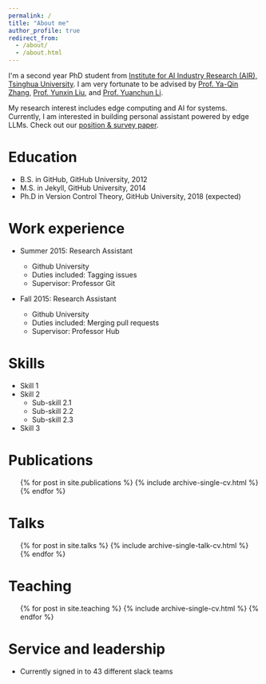 ```yaml
---
permalink: /
title: "About me"
author_profile: true
redirect_from: 
  - /about/
  - /about.html
---
```


I'm a second year PhD student from [Institute for AI Industry Research (AIR), Tsinghua University](https://air.tsinghua.edu.cn/en/). I am very fortunate to be advised by [Prof. Ya-Qin Zhang](https://air.tsinghua.edu.cn/en/info/1046/1188.htm), [Prof. Yunxin Liu](https://air.tsinghua.edu.cn/en/info/1046/1193.htm), and [Prof. Yuanchun Li](https://air.tsinghua.edu.cn/en/info/1046/1200.htm).

My research interest includes edge computing and AI for systems. Currently, I am interested in building personal assistant powered by edge LLMs. Check out our [position & survey paper](https://github.com/MobileLLM/Personal_LLM_Agents_Survey/). 


Education
======
* B.S. in GitHub, GitHub University, 2012
* M.S. in Jekyll, GitHub University, 2014
* Ph.D in Version Control Theory, GitHub University, 2018 (expected)

Work experience
======
* Summer 2015: Research Assistant
  * Github University
  * Duties included: Tagging issues
  * Supervisor: Professor Git

* Fall 2015: Research Assistant
  * Github University
  * Duties included: Merging pull requests
  * Supervisor: Professor Hub
  
Skills
======
* Skill 1
* Skill 2
  * Sub-skill 2.1
  * Sub-skill 2.2
  * Sub-skill 2.3
* Skill 3

Publications
======
  <ul>{% for post in site.publications %}
    {% include archive-single-cv.html %}
  {% endfor %}</ul>
  
Talks
======
  <ul>{% for post in site.talks %}
    {% include archive-single-talk-cv.html %}
  {% endfor %}</ul>
  
Teaching
======
  <ul>{% for post in site.teaching %}
    {% include archive-single-cv.html %}
  {% endfor %}</ul>
  
Service and leadership
======
* Currently signed in to 43 different slack teams
